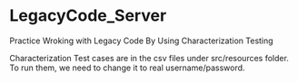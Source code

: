 # LegacyCode_Server
Practice Wroking with Legacy Code By Using Characterization Testing

Characterization Test cases are in the csv files under src/resources folder. To run them, we need to change it to real username/password.
